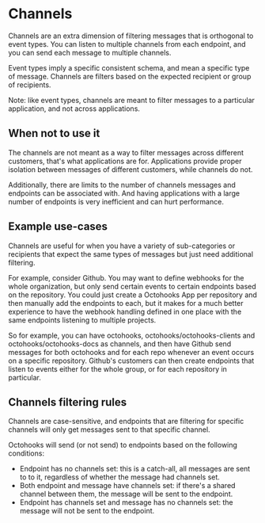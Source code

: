 # Channels

Channels are an extra dimension of filtering messages that is orthogonal to event types. You can listen to multiple channels from each endpoint, and you can send each message to multiple channels.

Event types imply a specific consistent schema, and mean a specific type of message. Channels are filters based on the expected recipient or group of recipients.

Note: like event types, channels are meant to filter messages to a particular application, and not across applications.

## When not to use it

The channels are not meant as a way to filter messages across different customers, that's what applications are for. Applications provide proper isolation between messages of different customers, while channels do not.

Additionally, there are limits to the number of channels messages and endpoints can be associated with. And having applications with a large number of endpoints is very inefficient and can hurt performance.

## Example use-cases

Channels are useful for when you have a variety of sub-categories or recipients that expect the same types of messages but just need additional filtering.

For example, consider Github. You may want to define webhooks for the whole organization, but only send certain events to certain endpoints based on the repository. You could just create a Octohooks App per repository and then manually add the endpoints to each, but it makes for a much better experience to have the webhook handling defined in one place with the same endpoints listening to multiple projects.

So for example, you can have octohooks, octohooks/octohooks-clients and octohooks/octohooks-docs as channels, and then have Github send messages for both octohooks and for each repo whenever an event occurs on a specific repository. Github's customers can then create endpoints that listen to events either for the whole group, or for each repository in particular.

## Channels filtering rules

Channels are case-sensitive, and endpoints that are filtering for specific channels will only get messages sent to that specific channel.

Octohooks will send (or not send) to endpoints based on the following conditions:

* Endpoint has no channels set: this is a catch-all, all messages are sent to to it, regardless of whether the message had channels set.
* Both endpoint and message have channels set: if there's a shared channel between them, the message will be sent to the endpoint.
* Endpoint has channels set and message has no channels set: the message will not be sent to the endpoint.